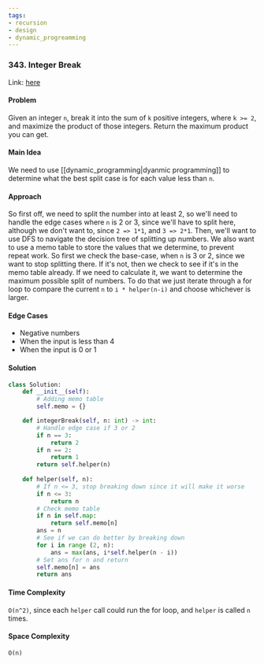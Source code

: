 ```yaml
---
tags:
- recursion
- design
- dynamic_progreamming
---
```

### 343. Integer Break

Link: [here](https://leetcode.com/problems/integer-break/description)

#### Problem
Given an integer `n`, break it into the sum of `k` positive integers, where `k >= 2`, and maximize the product of those integers.
Return the maximum product you can get.

#### Main Idea
We need to use [[dynamic_programming|dyanmic programming]] to determine what the best split case is for each value less than `n`.

#### Approach
So first off, we need to split the number into at least 2, so we'll need to handle the edge cases where `n` is 2 or 3, since we'll have to split here, although we don't want to, since `2 => 1*1`, and `3 => 2*1`.
Then, we'll want to use DFS to navigate the decision tree of splitting up numbers. We also want to use a memo table to store the values that we determine, to prevent repeat work.
So first we check the base-case, when `n` is 3 or 2, since we want to stop splitting there. If it's not, then we check to see if it's in the memo table already. 
If we need to calculate it, we want to determine the maximum possible split of numbers. To do that we just iterate through a for loop to compare the current `n` to `i * helper(n-i)` and choose whichever is larger.

#### Edge Cases
- Negative numbers
- When the input is less than 4
- When the input is 0 or 1

#### Solution
```python 
class Solution:
    def __init__(self):
        # Adding memo table
        self.memo = {}

    def integerBreak(self, n: int) -> int:
        # Handle edge case if 3 or 2
        if n == 3:
            return 2
        if n == 2:
            return 1
        return self.helper(n)
        
    def helper(self, n):
        # If n <= 3, stop breaking down since it will make it worse
        if n <= 3:
            return n
        # Check memo table
        if n in self.map:
            return self.memo[n]
        ans = n
        # See if we can do better by breaking down
        for i in range (2, n):
            ans = max(ans, i*self.helper(n - i))
        # Set ans for n and return
        self.memo[n] = ans
        return ans
```

#### Time Complexity
`O(n^2)`, since each `helper` call could run the for loop, and `helper` is called `n` times.

#### Space Complexity
`O(n)`

